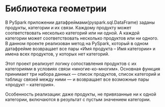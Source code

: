 # Библиотека геометрии

В PySpark приложении датафреймами(pyspark.sql.DataFrame) заданы продукты, категории и их связи. Каждому продукту может соответствовать несколько категорий или ни одной. А каждой категории может соответствовать несколько продуктов или ни одного. В данном проекте реализован метод на PySpark, который в одном датафрейме возвращает все пары «Имя продукта – Имя категории» и имена всех продуктов, у которых нет категорий. 

Этот проект реализует логику сопоставления продуктов с их категориями в условиях связи «многие-ко-многим». Основная функция принимает три набора данных — список продуктов, список категорий и таблицу связей между ними — и возвращает все возможные пары «продукт – категория».

Особенность реализации: даже продукты, не привязанные ни к одной категории, включаются в результат с пустым значением категории.
